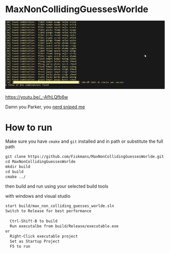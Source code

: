 # MaxNonCollidingGuessesWorlde

![wow so quick](VsDebugConsole_k1UwRs1yTL.png "A screenshot")

https://youtu.be/_-AfhLQfb6w

Damn you Parker, you [nerd sniped me](https://xkcd.com/356/)

# How to run
Make sure you have `cmake` and `git` installed and in path or substitute the full path

```
git clone https://github.com/Fiskmans/MaxNonCollidingGuessesWorlde.git
cd MaxNonCollidingGuessesWorlde
mkdir build
cd build
cmake ../
```

then build and run using your selected build tools

with windows and visual studio
```
start build/max_non_colliding_guesses_worlde.sln
Switch to Release for best performance

  Ctrl-Shift-B to build
  Run executalbe from build/Release/executable.exe
or
  Right-Click executable project
  Set as Startup Project
  F5 to run
```
